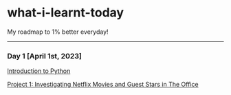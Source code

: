 # what-i-learnt-today
My roadmap to 1% better everyday!

---
### Day 1 [April 1st, 2023]
[Introduction to Python](https://app.datacamp.com/profile/jannan)

[Project 1: Investigating Netflix Movies and Guest Stars in The Office](https://app.datacamp.com/workspace/w/5c98c6b0-ff47-404c-ab64-8e548dce492f)
